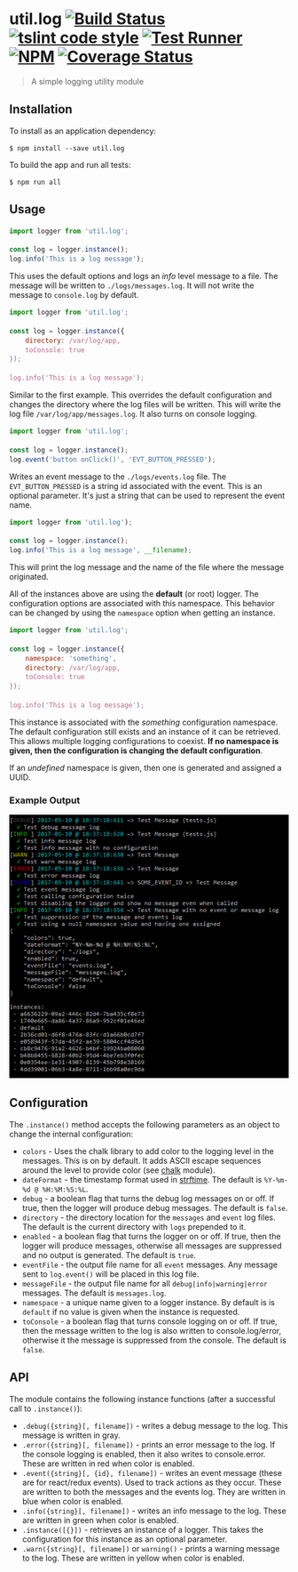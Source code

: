 # util.log [![Build Status](https://travis-ci.org/jmquigley/util.log.svg?branch=master)](https://travis-ci.org/jmquigley/util.log) [![tslint code style](https://img.shields.io/badge/code_style-TSlint-5ed9c7.svg)](https://palantir.github.io/tslint/) [![Test Runner](https://img.shields.io/badge/testing-ava-blue.svg)](https://github.com/avajs/ava) [![NPM](https://img.shields.io/npm/v/util.log.svg)](https://www.npmjs.com/package/util.log) [![Coverage Status](https://coveralls.io/repos/github/jmquigley/util.log/badge.svg?branch=master)](https://coveralls.io/github/jmquigley/util.log?branch=master)

> A simple logging utility module


## Installation

To install as an application dependency:
```
$ npm install --save util.log
```

To build the app and run all tests:
```
$ npm run all
```

## Usage

```javascript
import logger from 'util.log';

const log = logger.instance();
log.info('This is a log message');
```

This uses the default options and logs an *info* level message to a file.  The message will be written to `./logs/messages.log`.  It will not write the message to `console.log` by default.

```javascript
import logger from 'util.log';

const log = logger.instance({
    directory: /var/log/app,
	toConsole: true
});

log.info('This is a log message');

```
Similar to the first example.  This overrides the default configuration and changes the directory where the log files will be written.  This will write the log file `/var/log/app/messages.log`.  It also turns on console logging.

```javascript
import logger from 'util.log';

const log = logger.instance();
log.event('button onClick()', 'EVT_BUTTON_PRESSED');
```

Writes an event message to the `./logs/events.log` file.  The `EVT_BUTTON_PRESSED` is a string id associated with the event.  This is an optional parameter.  It's just a string that can be used to represent the event name.

```javascript
import logger from 'util.log');

const log = logger.instance();
log.info('This is a log message', __filename);
```

This will print the log message and the name of the file where the message originated.

All of the instances above are using the **default** (or root) logger.  The configuration options are associated with this namespace.  This behavior can be changed by using the `namespace` option when getting an instance.

```javascript
import logger from 'util.log';

const log = logger.instance({
	namespace: 'something',
    directory: /var/log/app,
	toConsole: true
});

log.info('This is a log message');
```

This instance is associated with the *something* configuration namespace.  The default configuration still exists and an instance of it can be retrieved.  This allows multiple logging configurations to coexist.  **If no namespace is given, then the configuration is changing the default configuration**.

If an *undefined* namespace is given, then one is generated and assigned a UUID.

### Example Output
![Example Output](example.png)


## Configuration
The `.instance()` method accepts the following parameters as an object to change the internal configuration:

- `colors` - Uses the chalk library to add color to the logging level in the messages.  This is on by default.  It adds ASCII escape sequences around the level to provide color (see [chalk](https://www.npmjs.com/package/chalk) module).
- `dateFormat` - the timestamp format used in [strftime](https://github.com/samsonjs/strftime).  The default is `%Y-%m-%d @ %H:%M:%S:%L`.
- `debug` - a boolean flag that turns the debug log messages on or off.  If true, then the logger will produce debug messages.  The default is `false`.
- `directory` - the directory location for the `messages` and `event` log files.  The default is the current directory with `logs` prepended to it.
- `enabled` - a boolean flag that turns the logger on or off.  If true, then the logger will produce messages, otherwise all messages are suppressed and no output is generated.  The default is `true`.
- `eventFile` - the output file name for all `event` messages.  Any message sent to `log.event()` will be placed in this log file.
- `messageFile` - the output file name for all `debug|info|warning|error` messages.  The default is `messages.log`.
- `namespace` - a unique name given to a logger instance.  By default is is `default` if no value is given when the instance is requested.
- `toConsole` - a boolean flag that turns console logging on or off.  If true, then the message written to the log is also written to console.log/error, otherwise it the message is suppressed from the console.  The default is `false`.

## API
The module contains the following instance functions (after a successful call to `.instance()`):


- `.debug({string}[, filename])` - writes a debug message to the log.  This message is written in gray.
- `.error({string}[, filename])` - prints an error message to the log.  If the console logging is enabled, then it also writes to console.error.  These are written in red when color is enabled.
- `.event({string}[, {id}, filename])` - writes an event message (these are for react/redux events).  Used to track actions as they occur.  These are written to both the messages and the events log.  They are written in blue when color is enabled.
- `.info({string}[, filename])` - writes an info message to the log.  These are written in green when color is enabled.
- `.instance([{}])` - retrieves an instance of a logger.  This takes the configuration for this instance as an optional parameter.
- `.warn({string}[, filename])` or `warning()` - prints a warning message to the log.  These are written in yellow when color is enabled.
